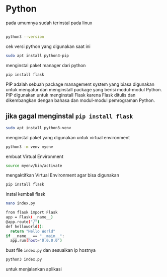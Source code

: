 # Python
pada umumnya sudah terinstal pada linux

##  
```bash
python3 --version
```
cek versi python yang digunakan saat ini
```bash
sudo apt install python3-pip
```
menginstal paket manager dari python
```bash
pip install flask
```
PIP adalah sebuah package management system yang biasa digunakan untuk mengatur dan menginstall package yang berisi modul-modul Python. PIP digunakan untuk menginstall Flask karena Flask ditulis dan dikembangkan dengan bahasa dan modul-modul pemrograman Python. 

## jika gagal menginstal `pip install flask` 
```bash
sudo apt install python3-venv
```
menginstal paket yang digunakan untuk virtual environment
```bash
python3 -m venv myenv
```
embuat Virtual Environment
```bash
source myenv/bin/activate
```
mengaktifkan Virtual Environment agar bisa digunakan
```bash
pip install flask
```
instal kembali flask
```bash
nano index.py
```
```bash
from flask import Flask
app = Flask(__name__)
@app.route("/")
def helloworld():
  return "Hello World"
if __name__ == "__main__":
  app.run(host='0.0.0.0')
```
buat file `index.py` dan sesuaikan ip hostnya
```bash
python3 index.py
```
untuk menjalankan aplikasi

